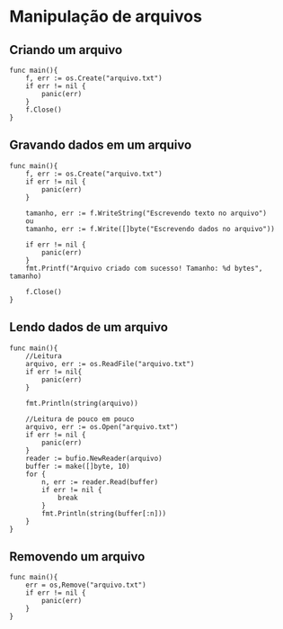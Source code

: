# Manipulação de arquivos
## Criando um arquivo
    func main(){
        f, err := os.Create("arquivo.txt")
        if err != nil {
            panic(err)
        }
        f.Close()
    }

## Gravando dados em um arquivo
    func main(){
        f, err := os.Create("arquivo.txt")
        if err != nil {
            panic(err)
        }

        tamanho, err := f.WriteString("Escrevendo texto no arquivo")
        ou
        tamanho, err := f.Write([]byte("Escrevendo dados no arquivo"))

        if err != nil {
            panic(err)
        }
        fmt.Printf("Arquivo criado com sucesso! Tamanho: %d bytes", tamanho)

        f.Close()
    }

## Lendo dados de um arquivo
    func main(){
        //Leitura
        arquivo, err := os.ReadFile("arquivo.txt")
        if err != nil{
            panic(err)
        }

        fmt.Println(string(arquivo))

        //Leitura de pouco em pouco
        arquivo, err := os.Open("arquivo.txt")
        if err != nil {
            panic(err)
        }
        reader := bufio.NewReader(arquivo)
        buffer := make([]byte, 10)
        for {
            n, err := reader.Read(buffer)
            if err != nil {
                break
            }
            fmt.Println(string(buffer[:n]))
        }
    }

## Removendo um arquivo
    func main(){
        err = os,Remove("arquivo.txt")
        if err != nil {
            panic(err)
        }
    }